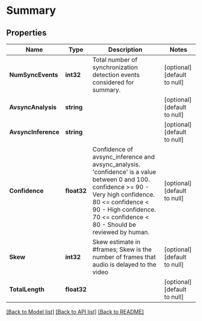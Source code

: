 # Summary

## Properties
Name | Type | Description | Notes
------------ | ------------- | ------------- | -------------
**NumSyncEvents** | **int32** | Total number of synchronization detection events considered for summary. | [optional] [default to null]
**AvsyncAnalysis** | **string** |  | [optional] [default to null]
**AvsyncInference** | **string** |  | [optional] [default to null]
**Confidence** | **float32** | Confidence of avsync_inference and avsync_analysis. &#39;confidence&#39; is a value between 0 and 100. confidence &gt;&#x3D; 90  - Very high confidence. 80 &lt;&#x3D; confidence &lt; 90   - High confidence. 70 &lt;&#x3D; confidence &lt; 80   - Should be reviewed by human.  | [optional] [default to null]
**Skew** | **int32** | Skew estimate in #frames; Skew is the number of frames that audio is delayed to the video | [optional] [default to null]
**TotalLength** | **float32** |  | [optional] [default to null]

[[Back to Model list]](../README.md#documentation-for-models) [[Back to API list]](../README.md#documentation-for-api-endpoints) [[Back to README]](../README.md)


